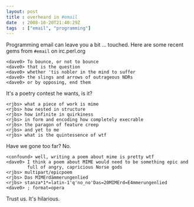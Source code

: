 ```yaml
---
layout: post
title : overheard in #email
date  : 2008-10-20T21:40:29Z
tags  : ["email", "programming"]
---
```

Programming email can leave you a bit ... touched.  Here are some recent gems
from `#email` on irc.perl.org

    <dave0> To bounce, or not to bounce
    <dave0> that is the question
    <dave0> whether 'tis nobler in the mind to suffer
    <dave0> the slings and arrows of outrageous NDRs
    <dave0> or by opposing, end them

It's a poetry contest he wants, is it?

    <rjbs> what a piece of work is mime
    <rjbs> how nested in structure
    <rjbs> how infinite in quirkiness
    <rjbs> in form and encoding how completely execrable
    <rjbs> the paragon of feature creep
    <rjbs> and yet to me
    <rjbs> what is the quintessence of wtf

Have we gone too far?  No.

    <confound> well, writing a poem about mime is pretty wtf
    <dave0> I think a poem about MIME would need to be something epic and 
            full of angry, capricious Norse gods
    <rjbs> multipart/epicpoem
    <rjbs> Das MIMErdämmerungenlied
    <rjbs> stanza*1*=latin-1'q'no_no'Das=20MIMErd=E4mmerungenlied
    <dave0> ; format=opera

Trust us.  It's hilarious.

